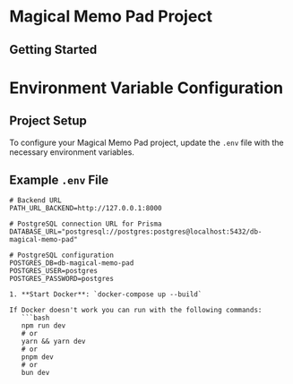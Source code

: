 # Magical Memo Pad Project

## Getting Started

# Environment Variable Configuration

## Project Setup

To configure your Magical Memo Pad project, update the `.env` file with the necessary environment variables.

## Example `.env` File

```dotenv
# Backend URL
PATH_URL_BACKEND=http://127.0.0.1:8000

# PostgreSQL connection URL for Prisma
DATABASE_URL="postgresql://postgres:postgres@localhost:5432/db-magical-memo-pad"

# PostgreSQL configuration
POSTGRES_DB=db-magical-memo-pad
POSTGRES_USER=postgres
POSTGRES_PASSWORD=postgres

1. **Start Docker**: `docker-compose up --build`

If Docker doesn't work you can run with the following commands:
   ```bash
   npm run dev
   # or
   yarn && yarn dev
   # or
   pnpm dev
   # or
   bun dev
